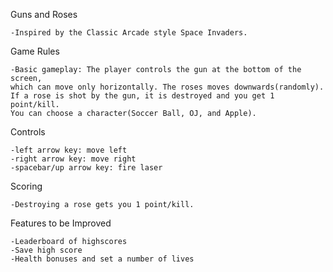 Guns and Roses

    -Inspired by the Classic Arcade style Space Invaders.

Game Rules

    -Basic gameplay: The player controls the gun at the bottom of the screen, 
    which can move only horizontally. The roses moves downwards(randomly). 
    If a rose is shot by the gun, it is destroyed and you get 1 point/kill. 
    You can choose a character(Soccer Ball, OJ, and Apple).   

Controls

    -left arrow key: move left
    -right arrow key: move right
    -spacebar/up arrow key: fire laser

Scoring

    -Destroying a rose gets you 1 point/kill. 

Features to be Improved

    -Leaderboard of highscores
    -Save high score
    -Health bonuses and set a number of lives
